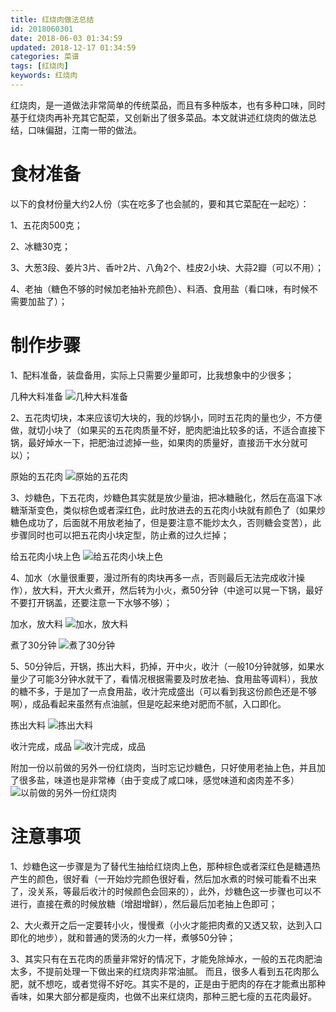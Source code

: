 ```yaml
---
title: 红烧肉做法总结
id: 2018060301
date: 2018-06-03 01:34:59
updated: 2018-12-17 01:34:59
categories: 菜谱
tags: [红烧肉]
keywords: 红烧肉
---
```



红烧肉，是一道做法非常简单的传统菜品，而且有多种版本，也有多种口味，同时基于红烧肉再补充其它配菜，又创新出了很多菜品。本文就讲述红烧肉的做法总结，口味偏甜，江南一带的做法。


<!-- more -->


# 食材准备


以下的食材份量大约2人份（实在吃多了也会腻的，要和其它菜配在一起吃）：

1、五花肉500克；

2、冰糖30克；

3、大葱3段、姜片3片、香叶2片、八角2个、桂皮2小块、大蒜2瓣（可以不用）；

4、老抽（糖色不够的时候加老抽补充颜色）、料酒、食用盐（看口味，有时候不需要加盐了）；


# 制作步骤


1、配料准备，装盘备用，实际上只需要少量即可，比我想象中的少很多；

几种大料准备
![几种大料准备](https://raw.githubusercontent.com/iplaypi/img-playpi/master/img/old/b7f2e3a3gy1fyrlex1dtjj229s29s4qq.jpg "几种大料准备")

2、五花肉切块，本来应该切大块的，我的炒锅小，同时五花肉的量也少，不方便做，就切小块了（如果买的五花肉质量不好，肥肉肥油比较多的话，不适合直接下锅，最好焯水一下，把肥油过滤掉一些，如果肉的质量好，直接沥干水分就可以）；

原始的五花肉
![原始的五花肉](https://raw.githubusercontent.com/iplaypi/img-playpi/master/img/old/b7f2e3a3gy1fyrloezvolj229s29sqv5.jpg "原始的五花肉")

3、炒糖色，下五花肉，炒糖色其实就是放少量油，把冰糖融化，然后在高温下冰糖渐渐变色，类似棕色或者深红色，此时放进去的五花肉小块就有颜色了（如果炒糖色成功了，后面就不用放老抽了，但是要注意不能炒太久，否则糖会变苦），此步骤同时也可以把五花肉小块定型，防止煮的过久烂掉；

给五花肉小块上色
![给五花肉小块上色](https://raw.githubusercontent.com/iplaypi/img-playpi/master/img/old/b7f2e3a3gy1fyrloooyzvj229s29su0x.jpg "给五花肉小块上色")

4、加水（水量很重要，漫过所有的肉块再多一点，否则最后无法完成收汁操作），放大料，开大火煮开，然后转为小火，煮50分钟（中途可以晃一下锅，最好不要打开锅盖，还要注意一下水够不够）；

加水，放大料
![加水，放大料](https://raw.githubusercontent.com/iplaypi/img-playpi/master/img/old/b7f2e3a3gy1fyrltbkfs6j229s29se82.jpg "加水，放大料")

煮了30分钟
![煮了30分钟](https://raw.githubusercontent.com/iplaypi/img-playpi/master/img/old/b7f2e3a3gy1fyrlucm7h6j229s29s7wi.jpg "煮了30分钟")

5、50分钟后，开锅，拣出大料，扔掉，开中火，收汁（一般10分钟就够，如果水量少了可能3分钟水就干了，看情况根据需要及时放老抽、食用盐等调料），我放的糖不多，于是加了一点食用盐，收汁完成盛出（可以看到我这份颜色还是不够啊），成品看起来虽然有点油腻，但是吃起来绝对肥而不腻，入口即化。

拣出大料
![拣出大料](https://raw.githubusercontent.com/iplaypi/img-playpi/master/img/old/b7f2e3a3gy1fyrlx9fwekj229s29s4qp.jpg "拣出大料")

收汁完成，成品
![收汁完成，成品](https://raw.githubusercontent.com/iplaypi/img-playpi/master/img/old/b7f2e3a3gy1fyrlxmebtsj229s29sqv6.jpg "收汁完成，成品")

附加一份以前做的另外一份红烧肉，当时忘记炒糖色，只好使用老抽上色，并且加了很多盐，味道也是非常棒（由于变成了咸口味，感觉味道和卤肉差不多）
![以前做的另外一份红烧肉](https://raw.githubusercontent.com/iplaypi/img-playpi/master/img/old/b7f2e3a3gy1fy94c8f2csj229s29s7wi.jpg "以前做的另外一份红烧肉")


# 注意事项


1、炒糖色这一步骤是为了替代生抽给红烧肉上色，那种棕色或者深红色是糖遇热产生的颜色，很好看（一开始炒完颜色很好看，然后加水煮的时候可能看不出来了，没关系，等最后收汁的时候颜色会回来的），此外，炒糖色这一步骤也可以不进行，直接在煮的时候放糖（增甜增鲜），然后最后加老抽上色即可；

2、大火煮开之后一定要转小火，慢慢煮（小火才能把肉煮的又透又软，达到入口即化的地步），就和普通的煲汤的火力一样，煮够50分钟；

3、其实只有在五花肉的质量非常好的情况下，才能免除焯水，一般的五花肉肥油太多，不提前处理一下做出来的红烧肉非常油腻。
而且，很多人看到五花肉那么肥，就不想吃，或者觉得不好吃。其实不是的，正是由于肥肉的存在才能煮出那种香味，如果大部分都是瘦肉，也做不出来红烧肉，那种三肥七瘦的五花肉最好。


